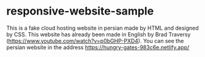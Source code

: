 # responsive-website-sample
This is a fake cloud hosting website in persian made by HTML and designed by CSS. This website has already been made in English by Brad Traversy (https://www.youtube.com/watch?v=p0bGHP-PXD4).
You can see the persian website in the address https://hungry-gates-983c6e.netlify.app/
